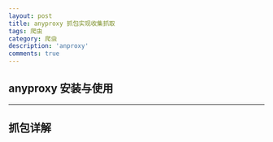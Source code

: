 ```yaml
---
layout: post
title: anyproxy 抓包实现收集抓取
tags: 爬虫
category: 爬虫
description: 'anproxy'
comments: true
---
```


## anyproxy 安装与使用



<!--more-->

-----------------
<!--more-->

## 抓包详解

